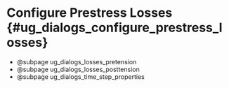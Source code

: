 Configure Prestress Losses {#ug_dialogs_configure_prestress_losses}
==============================================

* @subpage ug_dialogs_losses_pretension
* @subpage ug_dialogs_losses_posttension
* @subpage ug_dialogs_time_step_properties
